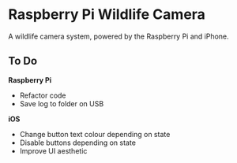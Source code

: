 # Raspberry Pi Wildlife Camera

A wildlife camera system, powered by the Raspberry Pi and iPhone. 

## To Do

**Raspberry Pi**
* Refactor code
* Save log to folder on USB

**iOS**
* Change button text colour depending on state
* Disable buttons depending on state
* Improve UI aesthetic


